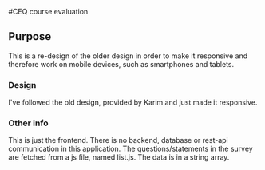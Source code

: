 #CEQ course evaluation

## Purpose
This is a re-design of the older design in order to make it responsive and therefore work on mobile devices, such as smartphones and tablets.

### Design
I've followed the old design, provided by Karim and just made it responsive. 

### Other info
This is just the frontend. There is no backend, database or rest-api communication in this application. The questions/statements in the survey are fetched from a js file, named list.js. The data is in a string array.